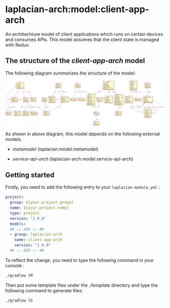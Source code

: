 # laplacian-arch:model:client-app-arch

An architechture model of client applications which runs on certain devices and consumes APIs.
This model assumes that the client state is managed with Redux.



## The structure of the *client-app-arch* model

The following diagram summarizes the structure of the model:

![](./doc/image/model-diagram.svg)


As shown in above diagram, this model depends on the following external models.

- *metamodel* (laplacian.model.metamodel)

- *service-api-arch* (laplacian-arch.model.service-api-arch)



## Getting started

Firstly, you need to add the following entry to your `laplacian-module.yml` :

```yaml
project:
  group: ${your.project.group}
  name: ${your.project.name}
  type: project
  version: "1.0.0"
  models:
  ## ↓↓ ADD ↓↓ ##
  - group: laplacian-arch
    name: client-app-arch
    version: "1.0.0"
  ## ↑↑ ADD ↑↑ ##
```

To reflect the change, you need to type the following command in your console :
```bash
./gradlew lM
```

Then put some template files under the *./template* directory and type the following command to generate files:
```bash
./gradlew lG
```